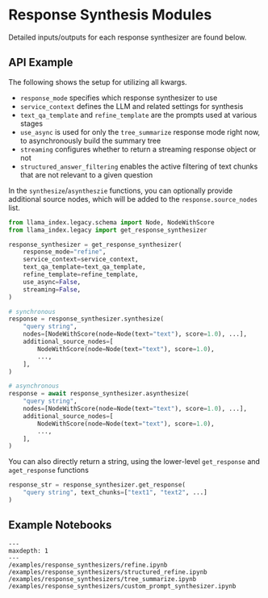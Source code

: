 # Response Synthesis Modules

Detailed inputs/outputs for each response synthesizer are found below.

## API Example

The following shows the setup for utilizing all kwargs.

- `response_mode` specifies which response synthesizer to use
- `service_context` defines the LLM and related settings for synthesis
- `text_qa_template` and `refine_template` are the prompts used at various stages
- `use_async` is used for only the `tree_summarize` response mode right now, to asynchronously build the summary tree
- `streaming` configures whether to return a streaming response object or not
- `structured_answer_filtering` enables the active filtering of text chunks that are not relevant to a given question

In the `synthesize`/`asyntheszie` functions, you can optionally provide additional source nodes, which will be added to the `response.source_nodes` list.

```python
from llama_index.legacy.schema import Node, NodeWithScore
from llama_index.legacy import get_response_synthesizer

response_synthesizer = get_response_synthesizer(
    response_mode="refine",
    service_context=service_context,
    text_qa_template=text_qa_template,
    refine_template=refine_template,
    use_async=False,
    streaming=False,
)

# synchronous
response = response_synthesizer.synthesize(
    "query string",
    nodes=[NodeWithScore(node=Node(text="text"), score=1.0), ...],
    additional_source_nodes=[
        NodeWithScore(node=Node(text="text"), score=1.0),
        ...,
    ],
)

# asynchronous
response = await response_synthesizer.asynthesize(
    "query string",
    nodes=[NodeWithScore(node=Node(text="text"), score=1.0), ...],
    additional_source_nodes=[
        NodeWithScore(node=Node(text="text"), score=1.0),
        ...,
    ],
)
```

You can also directly return a string, using the lower-level `get_response` and `aget_response` functions

```python
response_str = response_synthesizer.get_response(
    "query string", text_chunks=["text1", "text2", ...]
)
```

## Example Notebooks

```{toctree}
---
maxdepth: 1
---
/examples/response_synthesizers/refine.ipynb
/examples/response_synthesizers/structured_refine.ipynb
/examples/response_synthesizers/tree_summarize.ipynb
/examples/response_synthesizers/custom_prompt_synthesizer.ipynb
```
